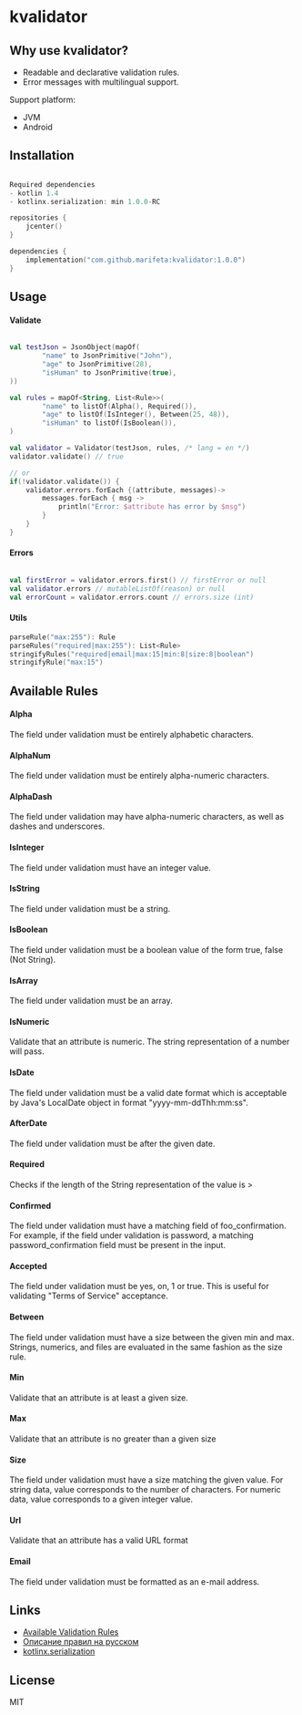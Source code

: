 # **kvalidator**

## Why use kvalidator?

* Readable and declarative validation rules.
* Error messages with multilingual support.

Support platform:
 * JVM
 * Android
 
## Installation
```kts

Required dependencies 
- kotlin 1.4
- kotlinx.serialization: min 1.0.0-RC

repositories {
    jcenter()
}

dependencies {
    implementation("com.github.marifeta:kvalidator:1.0.0")
}
```

## Usage

#### Validate
```kt

val testJson = JsonObject(mapOf(
        "name" to JsonPrimitive("John"),
        "age" to JsonPrimitive(28),
        "isHuman" to JsonPrimitive(true),
))

val rules = mapOf<String, List<Rule>>(
        "name" to listOf(Alpha(), Required()),
        "age" to listOf(IsInteger(), Between(25, 48)),
        "isHuman" to listOf(IsBoolean()),
)

val validator = Validator(testJson, rules, /* lang = en */)
validator.validate() // true 

// or
if(!validator.validate()) {
    validator.errors.forEach {(attribute, messages)->
        messages.forEach { msg ->
            println("Error: $attribute has error by $msg")
        }
    }
}

```
#### Errors
```kt

val firstError = validator.errors.first() // firstError or null
val validator.errors // mutableListOf(reason) or null
val errorCount = validator.errors.count // errors.size (int)

```
#### Utils
```kt
parseRule("max:255"): Rule
parseRules("required|max:255"): List<Rule>
stringifyRules("required|email|max:15|min:8|size:8|boolean")
stringifyRule("max:15")
```


## Available Rules

#### Alpha
 The field under validation must be entirely alphabetic characters.
####  AlphaNum
 The field under validation must be entirely alpha-numeric characters.
#### AlphaDash
 The field under validation may have alpha-numeric characters, as well as dashes and underscores.
#### IsInteger
 The field under validation must have an integer value.
#### IsString
 The field under validation must be a string.
#### IsBoolean
 The field under validation must be a boolean value of the form true, false (Not String).
#### IsArray
 The field under validation must be an array.
#### IsNumeric
 Validate that an attribute is numeric. The string representation of a number will pass.
#### IsDate
 The field under validation must be a valid date format which is acceptable by Java's LocalDate object in format "yyyy-mm-ddThh:mm:ss".
#### AfterDate
 The field under validation must be after the given date.
#### Required
 Checks if the length of the String representation of the value is >
#### Confirmed
 The field under validation must have a matching field of foo_confirmation. For example, if the field under validation is password, a matching password_confirmation field must be present in the input.
#### Accepted
 The field under validation must be yes, on, 1 or true. This is useful for validating "Terms of Service" acceptance.
#### Between
 The field under validation must have a size between the given min and max. Strings, numerics, and files are evaluated in the same fashion as the size rule.
#### Min
 Validate that an attribute is at least a given size.
#### Max
 Validate that an attribute is no greater than a given size
#### Size
 The field under validation must have a size matching the given value. For string data, value corresponds to the number of characters. For numeric data, value corresponds to a given integer value.
#### Url
 Validate that an attribute has a valid URL format
#### Email
 The field under validation must be formatted as an e-mail address.

## Links
- [Available Validation Rules](https://laravel.com/docs/5.8/validation#available-validation-rules)
- [Описание правил на русском](https://laravel.ru/docs/v5/validation#%D0%B4%D0%BE%D1%81%D1%82%D1%83%D0%BF%D0%BD%D1%8B%D0%B5][https://laravel.ru/docs/v5/validation#%D0%B4%D0%BE%D1%81%D1%82%D1%83%D0%BF%D0%BD%D1%8B%D0%B5)
- [kotlinx.serialization](https://github.com/Kotlin/kotlinx.serialization)

## License
 MIT
